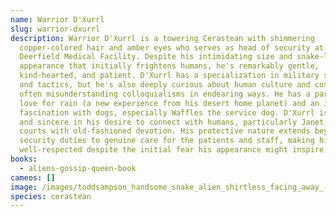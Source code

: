 ```yaml
---
name: Warrior D'Xurrl
slug: warrior-dxurrl
description: Warrior D'Xurrl is a towering Cerastean with shimmering
  copper-colored hair and amber eyes who serves as head of security at the
  Deerfield Medical Facility. Despite his intimidating size and snake-like
  appearance that initially frightens humans, he's remarkably gentle,
  kind-hearted, and patient. D'Xurrl has a specialization in military strategy
  and tactics, but he's also deeply curious about human culture and customs,
  often misunderstanding colloquialisms in endearing ways. He has a particular
  love for rain (a new experience from his desert home planet) and an immediate
  fascination with dogs, especially Waffles the service dog. D'Xurrl is earnest
  and sincere in his desire to connect with humans, particularly Janet, whom he
  courts with old-fashioned devotion. His protective nature extends beyond his
  security duties to genuine care for the patients and staff, making him
  well-respected despite the initial fear his appearance might inspire.
books:
  - aliens-gossip-queen-book
cameos: []
image: /images/toddsampson_handsome_snake_alien_shirtless_facing_away_-ar_916_c8a7669f-f198-4064-8860-4520ddd506eb.png
species: cerastean
---
```

